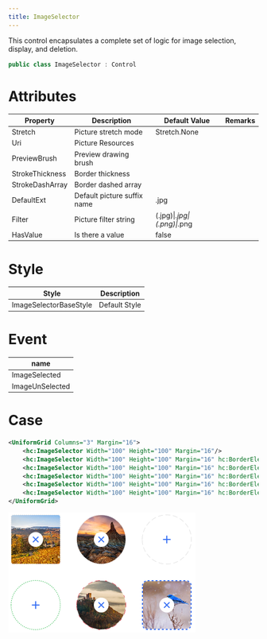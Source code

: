 ```yaml
---
title: ImageSelector 
---
```


This control encapsulates a complete set of logic for image selection, display, and deletion.

```cs
public class ImageSelector : Control
```

# Attributes
|Property|Description|Default Value|Remarks|
|-|-|-|-|
|Stretch|Picture stretch mode|Stretch.None||
|Uri|Picture Resources|||
|PreviewBrush|Preview drawing brush|||
|StrokeThickness|Border thickness|||
|StrokeDashArray|Border dashed array|||
|DefaultExt|Default picture suffix name|.jpg||
|Filter|Picture filter string|(.jpg)&#124;*.jpg&#124;(.png)&#124;*.png||
|HasValue|Is there a value|false|||

# Style
|Style|Description|
|-|-|
|ImageSelectorBaseStyle|Default Style|

# Event
|name|
|-|
|ImageSelected|
|ImageUnSelected|


# Case
```xml
<UniformGrid Columns="3" Margin="16">
    <hc:ImageSelector Width="100" Height="100" Margin="16"/>
    <hc:ImageSelector Width="100" Height="100" Margin="16" hc:BorderElement.CornerRadius="50"/>
    <hc:ImageSelector Width="100" Height="100" Margin="16" hc:BorderElement.CornerRadius="50" StrokeDashArray="10,5"/>
    <hc:ImageSelector Width="100" Height="100" Margin="16" hc:BorderElement.CornerRadius="50" BorderBrush="{DynamicResource SuccessBrush}"/>
    <hc:ImageSelector Width="100" Height="100" Margin="16" hc:BorderElement.CornerRadius="50" StrokeDashArray="10,5,10" BorderBrush="{DynamicResource DangerBrush}"/>
    <hc:ImageSelector Width="100" Height="100" Margin="16" hc:BorderElement.CornerRadius="10" StrokeThickness="2" BorderThickness="2" BorderBrush="{DynamicResource PrimaryBrush}"/>
</UniformGrid>
```

![ImageSelector](https://raw.githubusercontent.com/HandyOrg/HandyOrgResource/master/HandyControl/Resources/ImageSelector.png)
